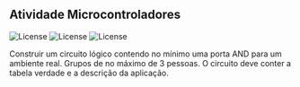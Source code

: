 ## Atividade Microcontroladores
![License](https://img.shields.io/badge/Code%20License-MIT-green.svg)
![License](https://img.shields.io/badge/SQL-learning-green.svg)
![License](https://img.shields.io/badge/UNIFG-Engenharia%20de%20Software-blue.svg)

 Construir um circuito lógico contendo no mínimo uma porta AND para um ambiente real. Grupos de no máximo de 3 pessoas. O circuito deve conter a tabela verdade e a descrição da aplicação.

 <img src=""  align="center" valign="center"/> 
